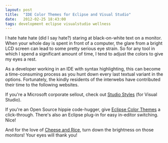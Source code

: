```yaml
---
layout: post
title:  "IDE Color Themes for Eclipse and Visual Studio"
date:   2012-02-25 18:43:00
tags: development eclipse visualstudio wellness
---
```


I hate hate hate (did I say hate?) staring at black-on-white text on a monitor. When your whole day is spent in front of a computer, the glare from a bright LCD screen can lead to some pretty serious eye strain. So for any tool in which I spend a significant amount of time, I tend to adjust the colors to give my eyes a rest.

As a developer working in an IDE with syntax highlighting, this can become a time-consuming process as you hunt down every last textual variant in the options. Fortunately, the kindly residents of the interwebs have contributed their time to the following websites.

If you're a Microsoft corporate sellout, check out [Studio Styles](http://studiostyl.es/) (for Visual Studio).

If you're an Open Source hippie code-hugger, give [Eclipse Color Themes](http://www.eclipsecolorthemes.org/) a click-through. There's also an Eclipse plug-in for easy in-editor switching. Nice!

And for the love of [Cheese and Rice](http://www.urbandictionary.com/define.php?term=cheese%20and%20rice), turn down the brightness on those monitors! Your eyes will thank you!